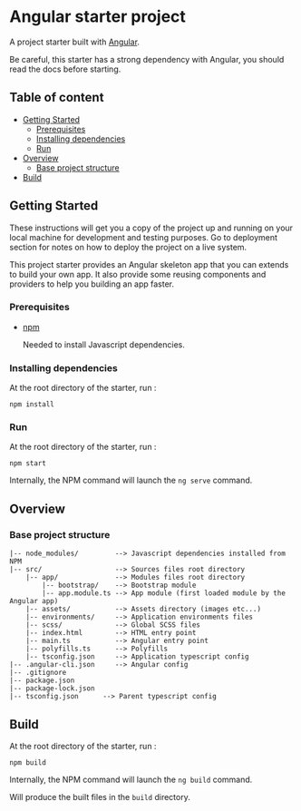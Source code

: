 # Angular starter project

A project starter built with [Angular](https://angular.io/).

Be careful, this starter has a strong dependency with Angular, you should read the docs before starting.


## Table of content
* [Getting Started](#getting-started)
    * [Prerequisites](#prerequisites)
    * [Installing dependencies](#installing-dependencies)
    * [Run](#run)
* [Overview](#overview)
    * [Base project structure](#base-project-structure)
* [Build](#build)
    

## Getting Started

These instructions will get you a copy of the project up and running on your local machine for development and testing purposes. 
Go to deployment section for notes on how to deploy the project on a live system.

This project starter provides an Angular skeleton app that you can extends to build your own app. It also provide some 
reusing components and providers to help you building an app faster.

### Prerequisites

* [npm](https://www.npmjs.com/get-npm) 

    Needed to install Javascript dependencies.
    
    
### Installing dependencies

At the root directory of the starter, run :

```shell
npm install
```

### Run

At the root directory of the starter, run :

```shell
npm start
```

Internally, the NPM command will launch the ``ng serve`` command.

## Overview

### Base project structure

```
|-- node_modules/         --> Javascript dependencies installed from NPM
|-- src/                  --> Sources files root directory
    |-- app/              --> Modules files root directory
        |-- bootstrap/    --> Bootstrap module
        |-- app.module.ts --> App module (first loaded module by the Angular app)
    |-- assets/           --> Assets directory (images etc...)
    |-- environments/     --> Application environments files
    |-- scss/             --> Global SCSS files
    |-- index.html        --> HTML entry point
    |-- main.ts           --> Angular entry point
    |-- polyfills.ts      --> Polyfills
    |-- tsconfig.json     --> Application typescript config
|-- .angular-cli.json     --> Angular config
|-- .gitignore         
|-- package.json       
|-- package-lock.json  
|-- tsconfig.json      --> Parent typescript config
```

## Build

At the root directory of the starter, run :

```shell
npm build
```

Internally, the NPM command will launch the ``ng build`` command.

Will produce the built files in the ``build`` directory.
